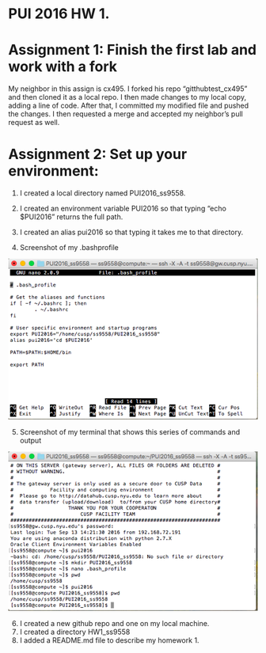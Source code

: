 # PUI 2016 HW 1.  

# Assignment 1: Finish the first lab and work with a fork

My neighbor in this assign is cx495. 
 I forked his repo “gitthubtest_cx495” and then cloned it as a local repo. I then made changes to my local copy, adding a line of code. After that, I committed my modified file and pushed the changes. I then requested a merge and accepted my neighbor’s pull request as well.

# Assignment 2: Set up your environment: 

1. I created a local directory named PUI2016_ss9558.
2. I created an environment variable PUI2016 so that typing “echo $PUI2016” returns the full path. 
	
3. I created an alias pui2016 so that typing it takes me to that directory.  
4. Screenshot of my .bashprofile

![Screenshot 1 Assignment 2: my .bashprofile](hw1_1.png)

5. Screenshot of my terminal that shows this series of commands and output

![Screenshot 2 Assignment 2: my terminal output](hw1_2.png)
                      
6. I created a new github repo and one on my local machine.
7. I created a directory HW1_ss9558
8. I added a README.md file to describe my homework 1.

